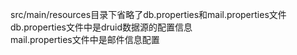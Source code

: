 src/main/resources目录下省略了db.properties和mail.properties文件<br/>
db.properties文件中是druid数据源的配置信息<br/>
mail.properties文件中是邮件信息配置